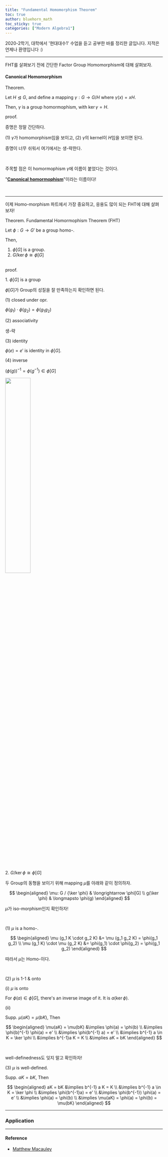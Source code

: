 ```yaml
---
title: "Fundamental Homomorphism Theorem"
toc: true
author: bluehorn_math
toc_sticky: true
categories: ["Modern Algebra1"]
---
```



2020-2학기, 대학에서 '현대대수1' 수업을 듣고 공부한 바를 정리한 글입니다. 지적은 언제나 환영입니다 :)

<hr>

FHT를 살펴보기 전에 간단한 Factor Group Homomorphism에 대해 살펴보자.

#### Canonical Homomorphism

<span class="statement-title">Theorem.</span><br>

<div class="notice" markdown="1">

Let $H \trianglelefteq G$, and define a mapping $\gamma: G \longrightarrow G/H$ where $\gamma(x) = xH$.

Then, $\gamma$ is a group homormophism, with $\ker \gamma = H$.

</div>

<span class="statement-title">proof.</span><br>

증명은 정말 간단하다.

(1) $\gamma$가 homomorphism임을 보이고, (2) $\gamma$의 kernel이 $H$임을 보이면 된다.

증명이 너무 쉬워서 여기에서는 생-략한다.

<br>

주목할 점은 이 homormophism $\gamma$에 이름이 붙었다는 것이다.

"**<u>Canonical homormophism</u>**"이라는 이름이다!

<br>
<hr>

이제 Homo-morphism 파트에서 가장 중요하고, 응용도 많이 되는 FHT에 대해 살펴보자!

<span class="statement-title">Theorem.</span> Fundamental Homormophism Theorem (FHT)<br>

<div class="notice" markdown="1">

Let $\phi: G \longrightarrow G'$ be a group homo-.

Then,

1. $\phi[G]$ is a group.
2. $G / {\ker \phi} \cong \phi[G]$

</div>

<br>
<span class="statement-title">proof.</span><br>

<div class="math-statement" markdown="1">

1\. $\phi[G]$ is a group

$\phi[G]$가 Group의 성질을 잘 만족하는지 확인하면 된다.

(1) closed under opr.

$\phi(g_1) \cdot \phi(g_2) = \phi(g_1 g_2)$

(2) associativity

생-략

(3) identity

$\phi(e) = e'$ is identity in $\phi[G]$.

(4) inverse

$\left(\phi(g)\right)^{-1} = \phi(g^{-1}) \in \phi[G]$

</div>

<div class="img-wrapper">
<img src="https://upload.wikimedia.org/wikipedia/commons/thumb/2/25/Diagram_of_the_fundamental_theorem_on_homomorphisms.svg/440px-Diagram_of_the_fundamental_theorem_on_homomorphisms.svg.png" style="width:40%;">
</div>


<div class="math-statement" markdown="1">

2\. $G / {\ker \phi} \cong \phi[G]$

두 Group의 동형을 보이기 위해 mapping $\mu$를 아래와 같이 정의하자.

$$
\begin{aligned}
    \mu: G / {\ker \phi} & \longrightarrow \phi[G] \\
                   g(\ker \phi) & \longmapsto \phi(g)
\end{aligned}
$$

$\mu$가 iso-morphism인지 확인하자!

<br>

(1) $\mu$ is a homo-.

$$
\begin{aligned}
    \mu (g_1 K \cdot g_2 K) &= \mu (g_1 g_2 K) = \phi(g_1 g_2) \\
    \mu (g_1 K) \cdot \mu (g_2 K) &= \phi(g_1) \cdot \phi(g_2) = \phi(g_1 g_2)
\end{aligned}
$$

따라서 $\mu$는 Homo-이다.

<br>

(2) $\mu$ is 1-1 & onto

(i) $\mu$ is onto

For $\phi(a) \in \phi[G]$, there's an inverse image of it. It is $a(\ker \phi)$.

(ii)

Supp. $\mu(aK) = \mu(bK)$, Then

$$
\begin{aligned}
    \mu(aK) = \mu(bK) &\implies \phi(a) = \phi(b) \\
                      &\implies \phi(b)^{-1} \phi(a) = e' \\
                      &\implies \phi(b^{-1} a) = e' \\
                      &\implies b^{-1} a \in K = \ker \phi \\
                      &\implies b^{-1}a K = K \\
                      &\implies aK = bK
\end{aligned}
$$

<br>

well-definedness도 잊지 말고 확인하자!

(3) $\mu$ is well-defined.

Supp. $aK = bK$, Then

$$
\begin{aligned}
    aK = bK &\implies b^{-1} a K = K \\
            &\implies b^{-1} a \in K = \ker \phi \\
            &\implies \phi(b^{-1}a) = e' \\
            &\implies \phi(b^{-1}) \phi(a) = e' \\
            &\implies \phi(a) = \phi(b) \\
            &\implies \mu(aK) = \phi(a) = \phi(b) = \mu(bK)
\end{aligned}
$$

</div>

<hr>

### Application



<hr>

#### Reference
- [Matthew Macauley](http://www.math.clemson.edu/~macaule/classes/m20_math4120/slides/math4120_lecture-4-03_h.pdf)
